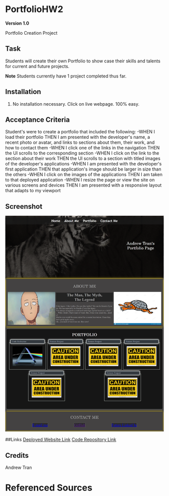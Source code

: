 # PortfolioHW2
**Version 1.0**

Portfolio Creation Project

## Task
Students will create their own Portfolio to show case their skills and talents for current and future projects.

**Note** Students currently have 1 project completed thus far.


## Installation
1. No installation necessary. Click on live webpage. 100% easy.


## Acceptance Criteria
Student's were to create a portfolio that included the following:
-WHEN I load their portfolio
THEN I am presented with the developer's name, a recent photo or avatar, and links to sections about them, their work, and how to contact them
-WHEN I click one of the links in the navigation
THEN the UI scrolls to the corresponding section
-WHEN I click on the link to the section about their work
THEN the UI scrolls to a section with titled images of the developer's applications
-WHEN I am presented with the developer's first application
THEN that application's image should be larger in size than the others
-WHEN I click on the images of the applications
THEN I am taken to that deployed application
-WHEN I resize the page or view the site on various screens and devices
THEN I am presented with a responsive layout that adapts to my viewport


## Screenshot
![Portfolio Screenshot](PortfolioHW2screenshot.png)


##Links
[Deployed Website Link](https://andrewt11.github.io/PortfolioHW2/)
[Code Repository Link](https://github.com/AndrewT11/PortfolioHW2)

## Credits
Andrew Tran

# Referenced Sources
